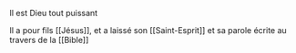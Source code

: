 Il est Dieu tout puissant

Il a pour fils [[Jésus]], et a laissé son [[Saint-Esprit]] et sa parole écrite au travers de la [[Bible]]